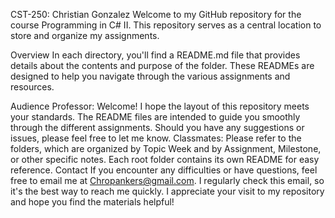 CST-250: Christian Gonzalez
Welcome to my GitHub repository for the course Programming in C# II. This repository serves as a central location to store and organize my assignments.

Overview
In each directory, you'll find a README.md file that provides details about the contents and purpose of the folder. These READMEs are designed to help you navigate through the various assignments and resources.

Audience
Professor: Welcome! I hope the layout of this repository meets your standards. The README files are intended to guide you smoothly through the different assignments. Should you have any suggestions or issues, please feel free to let me know.
Classmates: Please refer to the folders, which are organized by Topic Week and by Assignment, Milestone, or other specific notes. Each root folder contains its own README for easy reference.
Contact
If you encounter any difficulties or have questions, feel free to email me at Chropankers@gmail.com. I regularly check this email, so it's the best way to reach me quickly. I appreciate your visit to my repository and hope you find the materials helpful!

